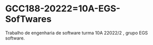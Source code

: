 # GCC188-20222=10A-EGS-SofTwares
Trabalho de engenharia de software turma 10A 22022/2 , grupo EGS software.
